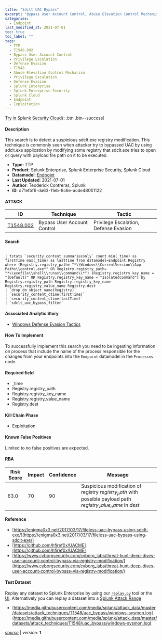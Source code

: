 ```yaml
---
title: "Sdclt UAC Bypass"
excerpt: "Bypass User Account Control, Abuse Elevation Control Mechanism"
categories:
  - Endpoint
last_modified_at: 2021-07-01
toc: true
toc_label: ""
tags:
  - TTP
  - T1548.002
  - Bypass User Account Control
  - Privilege Escalation
  - Defense Evasion
  - T1548
  - Abuse Elevation Control Mechanism
  - Privilege Escalation
  - Defense Evasion
  - Splunk Enterprise
  - Splunk Enterprise Security
  - Splunk Cloud
  - Endpoint
  - Exploitation
---
```




[Try in Splunk Security Cloud](https://www.splunk.com/en_us/cyber-security.html){: .btn .btn--success}

#### Description

This search is to detect a suspicious sdclt.exe registry modification. This technique is commonly seen when attacker try to bypassed UAC by using sdclt.exe application by modifying some registry that sdclt.exe tries to open or query with payload file path on it to be executed.

- **Type**: TTP
- **Product**: Splunk Enterprise, Splunk Enterprise Security, Splunk Cloud
- **Datamodel**: [Endpoint](https://docs.splunk.com/Documentation/CIM/latest/User/Endpoint)
- **Last Updated**: 2021-07-01
- **Author**: Teoderick Contreras, Splunk
- **ID**: d71efbf6-da63-11eb-8c6e-acde48001122


#### ATT&CK

| ID          | Technique   | Tactic         |
| ----------- | ----------- | -------------- |
| [T1548.002](https://attack.mitre.org/techniques/T1548/002/) | Bypass User Account Control | Privilege Escalation, Defense Evasion || [T1548](https://attack.mitre.org/techniques/T1548/) | Abuse Elevation Control Mechanism | Privilege Escalation, Defense Evasion |



#### Search

```

| tstats `security_content_summariesonly` count min(_time) as firstTime max(_time) as lastTime from datamodel=Endpoint.Registry where (Registry.registry_path= "*\\Windows\\CurrentVersion\\App Paths\\control.exe*" OR Registry.registry_path= "*\\exefile\\shell\\runas\\command\\*") (Registry.registry_key_name = "(Default)" OR Registry.registry_key_name = "IsolatedCommand") by Registry.registry_path Registry.registry_key_name Registry.registry_value_name Registry.dest 
| `drop_dm_object_name(Registry)` 
| `security_content_ctime(firstTime)` 
| `security_content_ctime(lastTime)` 
| `sdclt_uac_bypass_filter`
```

#### Associated Analytic Story
* [Windows Defense Evasion Tactics](/stories/windows_defense_evasion_tactics)


#### How To Implement
To successfully implement this search you need to be ingesting information on process that include the name of the process responsible for the changes from your endpoints into the `Endpoint` datamodel in the `Processes` node.

#### Required field
* _time
* Registry.registry_path
* Registry.registry_key_name
* Registry.registry_value_name
* Registry.dest


#### Kill Chain Phase
* Exploitation


#### Known False Positives
Limited to no false positives are expected.



#### RBA

| Risk Score  | Impact      | Confidence   | Message      |
| ----------- | ----------- |--------------|--------------|
| 63.0 | 70 | 90 | Suspicious modification of registry $registry_path$ with possible payload path $registry_value_name$ in $dest$ |



#### Reference

* [https://enigma0x3.net/2017/03/17/fileless-uac-bypass-using-sdclt-exe/](https://enigma0x3.net/2017/03/17/fileless-uac-bypass-using-sdclt-exe/)
* [https://github.com/hfiref0x/UACME](https://github.com/hfiref0x/UACME)
* [https://www.cyborgsecurity.com/cyborg_labs/threat-hunt-deep-dives-user-account-control-bypass-via-registry-modification/](https://www.cyborgsecurity.com/cyborg_labs/threat-hunt-deep-dives-user-account-control-bypass-via-registry-modification/)



#### Test Dataset
Replay any dataset to Splunk Enterprise by using our [`replay.py`](https://github.com/splunk/attack_data#using-replaypy) tool or the [UI](https://github.com/splunk/attack_data#using-ui).
Alternatively you can replay a dataset into a [Splunk Attack Range](https://github.com/splunk/attack_range#replay-dumps-into-attack-range-splunk-server)

* [https://media.githubusercontent.com/media/splunk/attack_data/master/datasets/attack_techniques/T1548/uac_bypass/windows-sysmon.log](https://media.githubusercontent.com/media/splunk/attack_data/master/datasets/attack_techniques/T1548/uac_bypass/windows-sysmon.log)



[*source*](https://github.com/splunk/security_content/tree/develop/detections/endpoint/sdclt_uac_bypass.yml) \| *version*: **1**